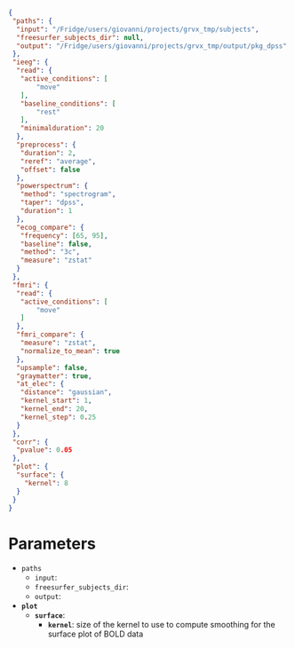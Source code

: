 ```JSON
{
 "paths": {
  "input": "/Fridge/users/giovanni/projects/grvx_tmp/subjects",
  "freesurfer_subjects_dir": null,
  "output": "/Fridge/users/giovanni/projects/grvx_tmp/output/pkg_dpss"
 },
 "ieeg": {
  "read": {
   "active_conditions": [
       "move"
   ],
   "baseline_conditions": [
       "rest"
   ],
   "minimalduration": 20
  },
  "preprocess": {
   "duration": 2,
   "reref": "average",
   "offset": false
  },
  "powerspectrum": {
   "method": "spectrogram",
   "taper": "dpss",
   "duration": 1
  },
  "ecog_compare": {
   "frequency": [65, 95],
   "baseline": false,
   "method": "3c",
   "measure": "zstat"
  }
 },
 "fmri": {
  "read": {
   "active_conditions": [
       "move"
   ]
  },
  "fmri_compare": {
   "measure": "zstat",
   "normalize_to_mean": true
  },
  "upsample": false,
  "graymatter": true,
  "at_elec": {
   "distance": "gaussian",
   "kernel_start": 1,
   "kernel_end": 20,
   "kernel_step": 0.25
  }
 },
 "corr": {
  "pvalue": 0.05
 },
 "plot": {
  "surface": {
    "kernel": 8
  }
 }
}
```

# Parameters

- `paths`
  - `input`:
  - `freesurfer_subjects_dir`:
  - `output`:
- **`plot`**
  - **`surface`**:
    - **`kernel`**: size of the kernel to use to compute smoothing for the surface plot of BOLD data

